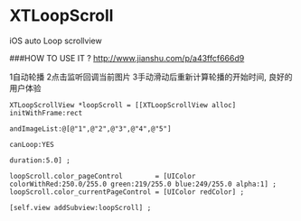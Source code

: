 # XTLoopScroll
iOS auto Loop scrollview

###HOW TO USE IT ?  http://www.jianshu.com/p/a43ffcf666d9

1自动轮播
2点击监听回调当前图片
3手动滑动后重新计算轮播的开始时间, 良好的用户体验


    XTLoopScrollView *loopScroll = [[XTLoopScrollView alloc] initWithFrame:rect
                                                              andImageList:@[@"1",@"2",@"3",@"4",@"5"]
                                                                   canLoop:YES
                                                                  duration:5.0] ;

    loopScroll.color_pageControl        = [UIColor colorWithRed:250.0/255.0 green:219/255.0 blue:249/255.0 alpha:1] ;
    loopScroll.color_currentPageControl = [UIColor redColor] ;

    [self.view addSubview:loopScroll] ;
    
    
    
